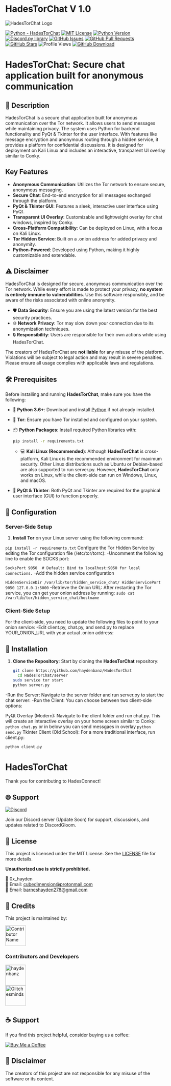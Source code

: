 # HadesTorChat V 1.0

![HadesTorChat Logo](https://github.com/haydenbanz/haydenbanz.github.io/blob/main/images/%20gitimage/87556654A.png?raw=true)

[![Python - HadesTorChat](https://img.shields.io/static/v1?label=Python&message=HadesTorChat&color=%242A3E87&labelColor=%236A7DA8&style=for-the-badge&&logo=python)](https://github.com/haydenbanz/HadesTorChat/tree/main)
[![MIT License](https://img.shields.io/static/v1?label=License&message=MIT&color=%233DA639&labelColor=%23e3e3e3&style=for-the-badge)](https://github.com/haydenbanz/HadesTorChat/blob/main/LICENSE)
[![Python Version](https://img.shields.io/static/v1?label=Python&message=3.6%2B&color=%230078D6&labelColor=%23e3e3e3&style=for-the-badge&logo=python)](https://www.python.org/downloads/)
[![Discord.py library](https://img.shields.io/static/v1?label=Discord.py&message=Library&color=%232A3E87&labelColor=%236A7DA8&style=for-the-badge)](https://pypi.org/project/discord.py/)
[![GitHub Issues](https://img.shields.io/github/issues/haydenbanz/HadesTorChat?style=for-the-badge)](https://github.com/haydenbanz/HadesTorChat/issues)
[![GitHub Pull Requests](https://img.shields.io/github/issues-pr/haydenbanz/HadesTorChat?style=for-the-badge)](https://github.com/haydenbanz/HadesTorChat/pulls)
[![GitHub Stars](https://img.shields.io/github/stars/haydenbanz/HadesTorChat?style=for-the-badge)](https://github.com/haydenbanz/HadesTorChat/stargazers)
![Profile Views](https://komarev.com/ghpvc/?username=haydenbanz&color=%232A3E87&labelColor=%236A7DA8&style=for-the-badge)
[![GitHub Download](https://img.shields.io/static/v1?label=Download&message=HadesTorChat&color=%242A3E87&labelColor=%236A7DA8&style=for-the-badge)](https://github.com/haydenbanz/HadesTorChat/releases)

# HadesTorChat: Secure chat application built for anonymous communication


## 📖 Description
HadesTorChat is a secure chat application built for anonymous communication over the Tor network. It allows users to send messages while maintaining privacy. The system uses Python for backend functionality and PyQt & Tkinter for the user interface. With features like message encryption and anonymous routing through a hidden service, it provides a platform for confidential discussions. It is designed for deployment on Kali Linux and includes an interactive, transparent UI overlay similar to Conky.

## Key Features
- **Anonymous Communication**: Utilizes the Tor network to ensure secure, anonymous messaging.
- **Secure Chat**: End-to-end encryption for all messages exchanged through the platform.
- **PyQt & Tkinter GUI**: Features a sleek, interactive user interface using PyQt.
- **Transparent UI Overlay**: Customizable and lightweight overlay for chat windows, inspired by Conky.
- **Cross-Platform Compatibility**: Can be deployed on Linux, with a focus on Kali Linux.
- **Tor Hidden Service**: Built on a .onion address for added privacy and anonymity.
- **Python-Powered**: Developed using Python, making it highly customizable and extendable.

## ⚠️ Disclaimer

HadesTorChat is designed for secure, anonymous communication over the Tor network. While every effort is made to protect your privacy, **no system is entirely immune to vulnerabilities**. Use this software responsibly, and be aware of the risks associated with online anonymity.

- 🛡️ **Data Security**: Ensure you are using the latest version for the best security practices.
- 🌐 **Network Privacy**: Tor may slow down your connection due to its anonymization techniques.
- 🔒 **Responsibility**: Users are responsible for their own actions while using HadesTorChat.

The creators of HadesTorChat are **not liable** for any misuse of the platform.<br>
Violations will be subject to legal action and may result in severe penalties.<br>
Please ensure all usage complies with applicable laws and regulations.<br>

## 🛠️ Prerequisites

Before installing and running **HadesTorChat**, make sure you have the following:

- 🐍 **Python 3.6+**: Download and install [Python](https://www.python.org/downloads/) if not already installed.
- 🧅 **Tor**: Ensure you have Tor installed and configured on your system.
- 📦 **Python Packages**: Install required Python libraries with:
  ```bash
  pip install -r requirements.txt
     ```
  - 💻 **Kali Linux (Recommended)**: Although **HadesTorChat** is cross-platform, Kali Linux is the recommended environment for maximum security. Other Linux distributions such as Ubuntu or Debian-based are also supported to run server.py. However, **HadesTorChat** only works on Linux, while the client-side can run on Windows, Linux, and macOS.

- 🔐 **PyQt & Tkinter**: Both PyQt and Tkinter are required for the graphical user interface (GUI) to function properly.

## 🔧 Configuration

### Server-Side Setup

1. **Install Tor** on your Linux server using the following command:

`
  pip install -r requirements.txt
`
Configure the Tor Hidden Service by editing the Tor configuration file (/etc/tor/torrc):
 -Uncomment the following line to enable the SOCKS port:

`
 SocksPort 9050  # Default: Bind to localhost:9050 for local connections.
`
-Add the hidden service configuration 

`
HiddenServiceDir /var/lib/tor/hidden_service_chat/
HiddenServicePort 9050 127.0.0.1:5000
`
-Retrieve the Onion URL: After restarting the Tor service, you can get your onion address by running:
`
sudo cat /var/lib/tor/hidden_service_chat/hostname
`

### Client-Side Setup
For the client-side, you need to update the following files to point to your onion service:
-Edit client.py, chat.py, and send.py to replace YOUR_ONION_URL with your actual .onion address:

## 🚀 Installation

1. **Clone the Repository**:
   Start by cloning the **HadesTorChat** repository:
   ```bash
   git clone https://github.com/haydenbanz/HadesTorChat
     cd HadesTorChat/server
   sudo service tor start 
   python server.py
    ```
-Run the Server: Navigate to the server folder and run server.py to start the chat server:
-Run the Client: You can choose between two client-side options:

  PyQt Overlay (Modern): Navigate to the client folder and run chat.py. This will create an interactive overlay on your home screen similar to Conky:
`
python chat.py
`
or  in below you can send messgaes in overlay
`
python send.py
`
  Tkinter Client (Old School): For a more traditional interface, run client.py:
  
`
python client.py
`


# HadesTorChat

Thank you for contributing to HadesConnect!

## 🌐 Support

[![Discord](https://img.shields.io/badge/Discord-CODE%20GLITCH%20Bot%20DISCORD%20SERVER%20NAME-%237289DA?style=for-the-badge&logo=discord)](https://discord.gg/ZFTCpAU53U)

Join our Discord server (Update Soon) for support, discussions, and updates related to DiscordGloom.

## 📜 License

This project is licensed under the MIT License. See the [LICENSE](LICENSE) file for more details.

**Unauthorized use is strictly prohibited.**

👤 0x_hayden  
📧 Email: cubedimension@protonmail.com  
📧 Email: barneshayden278@gmail.com

## 🙏 Credits

This project is maintained by:

[<img src="https://avatars.githubusercontent.com/u/135024483?s=48&v=4" width="64" height="64" alt="Contributor Name">](https://github.com/code-glitchers)

### Contributors and Developers

[<img src="https://avatars.githubusercontent.com/u/67865621?s=64&v=4" width="64" height="64" alt="haydenbanz">](https://github.com/haydenbanz)  
[<img src="https://avatars.githubusercontent.com/u/144106684?s=64&v=4" width="64" height="64" alt="Glitchesminds">](https://github.com/Glitchesminds)

## ☕ Support

If you find this project helpful, consider buying us a coffee:

[![Buy Me a Coffee](https://img.shields.io/badge/Buy%20Me%20a%20Coffee-%23FFDD00?style=for-the-badge&logo=ko-fi&logoColor=white)](https://ko-fi.com/hades)

## 🚫 Disclaimer

The creators of this project are not responsible for any misuse of the software or its content.
